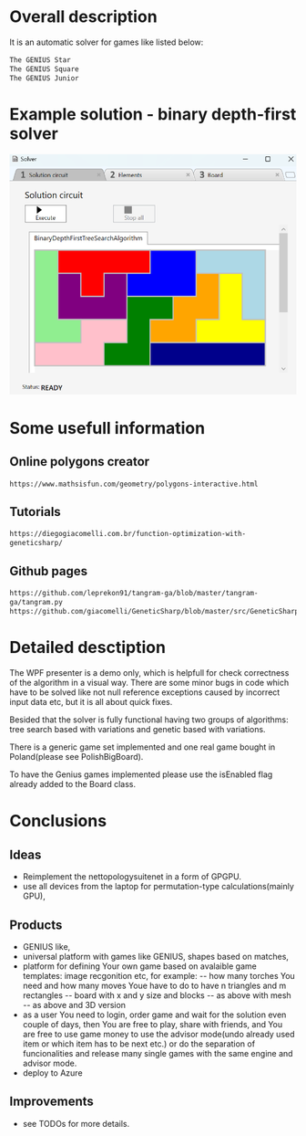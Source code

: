 # Overall description
It is an automatic solver for games like listed below:
```
The GENIUS Star
The GENIUS Square
The GENIUS Junior
```
# Example solution - binary depth-first solver
![PolishBigBoardWithBinaryTreeSolver.png](./results/PolishBigBoardWithBinaryTreeSolver.png)

# Some usefull information
## Online polygons creator
```
https://www.mathsisfun.com/geometry/polygons-interactive.html
```

## Tutorials
```
https://diegogiacomelli.com.br/function-optimization-with-geneticsharp/
```

## Github pages
```
https://github.com/leprekon91/tangram-ga/blob/master/tangram-ga/tangram.py
https://github.com/giacomelli/GeneticSharp/blob/master/src/GeneticSharp.Domain/Mutations/UniformMutation.cs
```

# Detailed desctiption
The WPF presenter is a demo only, which is helpfull for check correctness of the algorithm in a visual way.
There are some minor bugs in code which have to be solved like not null reference exceptions 
caused by incorrect input data etc, but it is all about quick fixes.

Besided that the solver is fully functional having two groups of algorithms: tree search based
with variations and genetic based with variations.

There is a generic game set implemented and one real game bought in Poland(please see PolishBigBoard).

To have the Genius games implemented please use the isEnabled flag already added to the Board class.

# Conclusions
## Ideas
- Reimplement the nettopologysuitenet in a form of GPGPU.
- use all devices from the laptop for permutation-type calculations(mainly GPU),

## Products
- GENIUS like,
- universal platform with games like GENIUS, shapes based on matches,
- platform for defining Your own game based on avalaible game templates: image recgonition etc, for example:
	-- how many torches You need and how many moves Youe have to do to have n triangles and m rectangles 
	-- board with x and y size and blocks 
	-- as above with mesh
	-- as above and 3D version
- as a user You need to login, order game and wait for the solution even couple of days,
 then You are free to play, share with friends, and You are free to use game money to
 use the advisor mode(undo already used item or which item has to be next etc.)
 or do the separation of funcionalities and release many single games with the same engine
 and advisor mode.
 - deploy to Azure


## Improvements
- see TODOs for more details.
